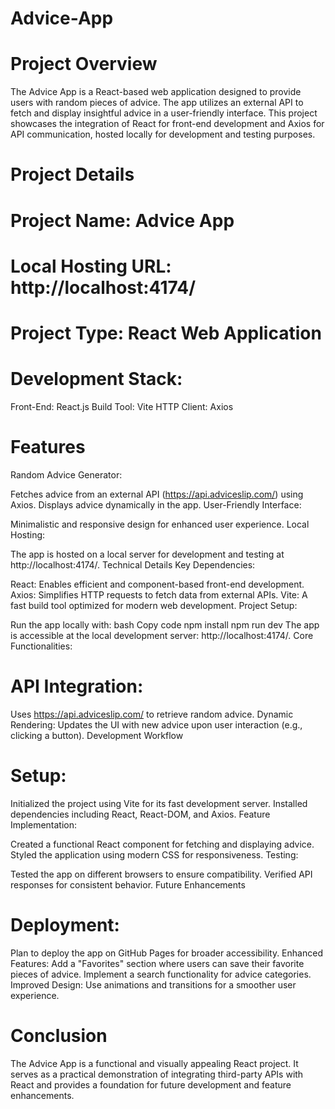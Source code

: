 # Advice-App

# Project Overview

The Advice App is a React-based web application designed to provide users with random pieces of advice. The app utilizes an external API to fetch and display insightful advice in a user-friendly interface. This project showcases the integration of React for front-end development and Axios for API communication, hosted locally for development and testing purposes.

# Project Details

# Project Name: Advice App

# Local Hosting URL: http://localhost:4174/

# Project Type: React Web Application

# Development Stack:
Front-End: React.js
Build Tool: Vite
HTTP Client: Axios

# Features
Random Advice Generator:

Fetches advice from an external API (https://api.adviceslip.com/) using Axios.
Displays advice dynamically in the app.
User-Friendly Interface:

Minimalistic and responsive design for enhanced user experience.
Local Hosting:

The app is hosted on a local server for development and testing at http://localhost:4174/.
Technical Details
Key Dependencies:

React: Enables efficient and component-based front-end development.
Axios: Simplifies HTTP requests to fetch data from external APIs.
Vite: A fast build tool optimized for modern web development.
Project Setup:

Run the app locally with:
bash
Copy code
npm install
npm run dev
The app is accessible at the local development server: http://localhost:4174/.
Core Functionalities:

# API Integration:
Uses https://api.adviceslip.com/ to retrieve random advice.
Dynamic Rendering:
Updates the UI with new advice upon user interaction (e.g., clicking a button).
Development Workflow

# Setup:

Initialized the project using Vite for its fast development server.
Installed dependencies including React, React-DOM, and Axios.
Feature Implementation:

Created a functional React component for fetching and displaying advice.
Styled the application using modern CSS for responsiveness.
Testing:

Tested the app on different browsers to ensure compatibility.
Verified API responses for consistent behavior.
Future Enhancements

# Deployment:
Plan to deploy the app on GitHub Pages for broader accessibility.
Enhanced Features:
Add a "Favorites" section where users can save their favorite pieces of advice.
Implement a search functionality for advice categories.
Improved Design:
Use animations and transitions for a smoother user experience.

# Conclusion
The Advice App is a functional and visually appealing React project. It serves as a practical demonstration of integrating third-party APIs with React and provides a foundation for future development and feature enhancements.
